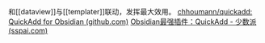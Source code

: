 ---
---

和[[dataview]]与[[templater]]联动，发挥最大效用。
[chhoumann/quickadd: QuickAdd for Obsidian (github.com)](https://github.com/chhoumann/quickadd)
[Obsidian最强插件：QuickAdd - 少数派 (sspai.com)](https://sspai.com/post/69375)
